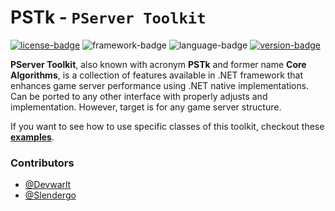 # PSTk - `PServer Toolkit`
[![license-badge]][license] ![framework-badge] ![language-badge] [![version-badge]][version]

**PServer Toolkit**, also known with acronym **PSTk** and former name **Core Algorithms**, is a collection of features available in .NET framework that enhances game server performance using .NET native implementations. Can be ported to any other interface with properly adjusts and implementation. However, target is for any game server structure.

If you want to see how to use specific classes of this toolkit, checkout these [**examples**][examples].

### Contributors
- [@Devwarlt][devwarlt-ref]
- [@Slendergo][slendergo-ref]

[devwarlt-ref]: https://github.com/Devwarlt
[slendergo-ref]: https://github.com/Slendergo

[examples]: /examples
[license]: /LICENSE
[version]: https://github.com/Devwarlt/pstk/releases/latest

[license-badge]: https://img.shields.io/badge/MIT-gray?style=for-the-badge
[language-badge]: https://img.shields.io/badge/7.2-purple?logo=c-sharp&style=for-the-badge
[framework-badge]: https://img.shields.io/badge/4.7.2-purple?logo=.net&style=for-the-badge
[version-badge]: https://img.shields.io/github/release/Devwarlt/core-algorithms?color=success&logo=github&style=for-the-badge
